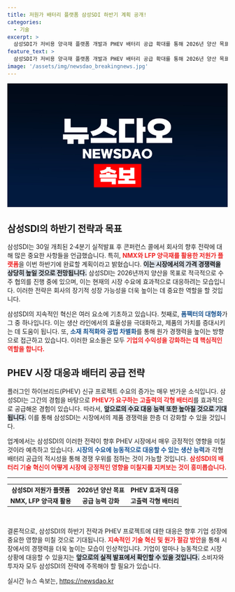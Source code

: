 ```yaml
---
title: 저원가 배터리 플랫폼 삼성SDI 하반기 계획 공개!
categories:
  - 기술
excerpt: >
  삼성SDI가 저비용 양극재 플랫폼 개발과 PHEV 배터리 공급 확대를 통해 2026년 양산 목표를 세우며 시장 점유율을 높이기 위한 강력한 행보에 나섰습니다!
feature_text: >
  삼성SDI가 저비용 양극재 플랫폼 개발과 PHEV 배터리 공급 확대를 통해 2026년 양산 목표를 세우며 시장 점유율을 높이기 위한 강력한 행보에 나섰습니다!
image: '/assets/img/newsdao_breakingnews.jpg'
---
```


<p><img src="/assets/img/newsdao_breakingnews.jpg" alt="firstkoreanews 속보" /></p>

<h2 data-ke-size="size26">삼성SDI의 하반기 전략과 목표</h2>

<p data-ke-size="size16">삼성SDI는 30일 개최된 2·4분기 실적발표 후 콘퍼런스 콜에서 회사의 향후 전략에 대해 많은 중요한 사항들을 언급했습니다. 특히, <b><span style="color: #ee2323;">NMX와 LFP 양극재를 활용한 저원가 플랫폼</span></b>을 이번 하반기에 완료할 계획이라고 밝혔습니다. <b><span style="background-color: #21538527;">이는 시장에서의 가격 경쟁력을 상당히 높일 것으로 전망됩니다.</span></b> 삼성SDI는 2026년까지 양산을 목표로 적극적으로 수주 협의를 진행 중에 있으며, 이는 현재의 시장 수요에 효과적으로 대응하려는 모습입니다. 이러한 전략은 회사의 장기적 성장 가능성을 더욱 높이는 데 중요한 역할을 할 것입니다.</p>

<p data-ke-size="size16">삼성SDI의 지속적인 혁신은 여러 요소에 기초하고 있습니다. 첫째로, <b><span style="color: #1a5490;">폼팩터의 대형화</span></b>가 그 중 하나입니다. 이는 생산 라인에서의 효율성을 극대화하고, 제품의 가치를 증대시키는 데 도움이 됩니다. 또, <b><span style="color: #1a5490;">소재 최적화와 공법 차별화</span></b>를 통해 원가 경쟁력을 높이는 방향으로 접근하고 있습니다. 이러한 요소들은 모두 <b><span style="color: #ee2323;">기업의 수익성을 강화하는 데 핵심적인 역할을 합니다.</span></b></p>

<h2 data-ke-size="size26">PHEV 시장 대응과 배터리 공급 전략</h2>

<p data-ke-size="size16">플러그인 하이브리드(PHEV) 신규 프로젝트 수요의 증가는 매우 반가운 소식입니다. 삼성SDI는 그간의 경험을 바탕으로 <b><span style="color: #ee2323;">PHEV가 요구하는 고출력의 각형 배터리</span></b>를 효과적으로 공급해온 경험이 있습니다. 따라서, <b><span style="background-color: #21538527;">앞으로의 수요 대응 능력 또한 높아질 것으로 기대됩니다.</span></b> 이를 통해 삼성SDI는 시장에서의 제품 경쟁력을 한층 더 강화할 수 있을 것입니다.</p>

<p data-ke-size="size16">업계에서는 삼성SDI의 이러한 전략이 향후 PHEV 시장에서 매우 긍정적인 영향을 미칠 것이라 예측하고 있습니다. <b><span style="color: #1a5490;">시장의 수요에 능동적으로 대응할 수 있는 생산 능력</span></b>과 각형 배터리 공급의 적시성을 통해 경쟁 우위를 점하는 것이 가능할 것입니다. <b><span style="color: #ee2323;">삼성SDI의 배터리 기술 혁신이 어떻게 시장에 긍정적인 영향을 미칠지를 지켜보는 것이 흥미롭습니다.</span></b></p>

<hr/>

<table style="width: 100%;">
    <tr>
        <td style="text-align: center; height: 17px;"><b>삼성SDI 저원가 플랫폼</b></td>
        <td style="text-align: center; height: 17px;"><b>2026년 양산 목표</b></td>
        <td style="text-align: center; height: 17px;"><b>PHEV 효과적 대응</b></td>
    </tr>
    <tr>
        <td style="text-align: center; height: 17px;"><b>NMX, LFP 양극재 활용</b></td>
        <td style="text-align: center; height: 17px;"><b>공급 능력 강화</b></td>
        <td style="text-align: center; height: 17px;"><b>고출력 각형 배터리</b></td>
    </tr>
</table>

<p data-ke-size="size16">&nbsp;</p>

<p data-ke-size="size16">결론적으로, 삼성SDI의 하반기 전략과 PHEV 프로젝트에 대한 대응은 향후 기업 성장에 중요한 영향을 미칠 것으로 기대됩니다. <b><span style="color: #ee2323;">지속적인 기술 혁신 및 원가 절감 방안</span></b>을 통해 시장에서의 경쟁력을 더욱 높이는 모습이 인상적입니다. 기업이 얼마나 능동적으로 시장 상황에 대응할 수 있을지는 <b><span style="background-color: #21538527;">앞으로의 실적 발표에서 확인할 수 있을 것입니다.</span></b> 소비자와 투자자 모두 삼성SDI의 전략에 주목해야 할 필요가 있습니다.</p>
실시간 뉴스 속보는, <a href="https://newsdao.kr" rel="dofollow">https://newsdao.kr</a>


